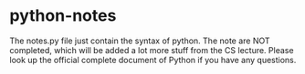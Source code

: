 # python-notes
The notes.py file just contain the syntax of python.
The note are NOT completed, which will be added a lot more stuff from the CS lecture.
Please look up the official complete document of Python if you have any questions.
